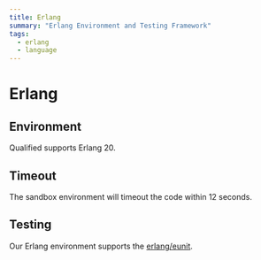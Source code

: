 ```yaml
---
title: Erlang
summary: "Erlang Environment and Testing Framework"
tags:
  - erlang
  - language
---
```


# Erlang

## Environment

Qualified supports Erlang 20.

## Timeout

The sandbox environment will timeout the code within 12 seconds.

## Testing

Our Erlang environment supports the [erlang/eunit](/reference/languages/erlang/eunit).
